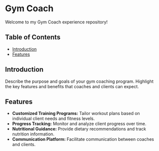 # Gym Coach

Welcome to my Gym Coach experience repository! 

## Table of Contents

- [Introduction](#introduction)
- [Features](#features)

## Introduction

Describe the purpose and goals of your gym coaching program. Highlight the key features and benefits that coaches and clients can expect.

## Features

- **Customized Training Programs:** Tailor workout plans based on individual client needs and fitness levels.
- **Progress Tracking:** Monitor and analyze client progress over time.
- **Nutritional Guidance:** Provide dietary recommendations and track nutrition information.
- **Communication Platform:** Facilitate communication between coaches and clients.
